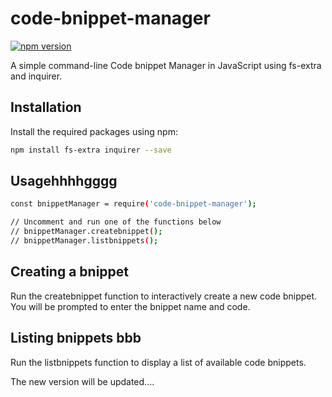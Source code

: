 # code-bnippet-manager

[![npm version](https://badge.fury.io/js/code-bnippet-manager.svg)](https://www.npmjs.com/package/code-bnippet-manager)

A simple command-line Code bnippet Manager in JavaScript using fs-extra and inquirer.

## Installation

Install the required packages using npm:

```bash
npm install fs-extra inquirer --save
``` 

## Usagehhhhgggg

```bash
const bnippetManager = require('code-bnippet-manager');

// Uncomment and run one of the functions below
// bnippetManager.createbnippet();
// bnippetManager.listbnippets();

```

## Creating a bnippet

Run the createbnippet function to interactively create a new code bnippet. You will be prompted to enter the bnippet name and code.

## Listing bnippets bbb

Run the listbnippets function to display a list of available code bnippets.

The new version will be updated....
